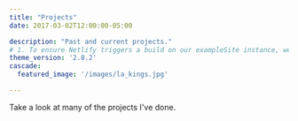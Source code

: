 ```yaml
---
title: "Projects"
date: 2017-03-02T12:00:00-05:00

description: "Past and current projects."
# 1. To ensure Netlify triggers a build on our exampleSite instance, we need to change a file in the exampleSite directory.
theme_version: '2.8.2'
cascade:
  featured_image: '/images/la_kings.jpg'

---
```

Take a look at many of the projects I've done.
